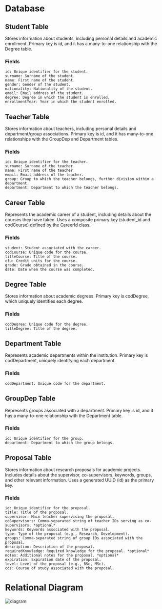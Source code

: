 # Database

## Student Table

Stores information about students, including personal details and academic enrollment. Primary key is id, and it has a many-to-one relationship with the Degree table.
### Fields

    id: Unique identifier for the student.
    surname: Surname of the student.
    name: First name of the student.
    gender: Gender of the student.
    nationality: Nationality of the student.
    email: Email address of the student.
    degree: Degree in which the student is enrolled.
    enrollmentYear: Year in which the student enrolled.

## Teacher Table

Stores information about teachers, including personal details and department/group associations. Primary key is id, and it has many-to-one relationships with the GroupDep and Department tables.
### Fields

    id: Unique identifier for the teacher.
    surname: Surname of the teacher.
    name: First name of the teacher.
    email: Email address of the teacher.
    group: Group to which the teacher belongs, further division within a department.
    department: Department to which the teacher belongs.
    
## Career Table

Represents the academic career of a student, including details about the courses they have taken. Uses a composite primary key (student_id and codCourse) defined by the CareerId class.
### Fields

    student: Student associated with the career.
    codCourse: Unique code for the course.
    titleCourse: Title of the course.
    cfu: Credit units for the course.
    grade: Grade obtained in the course.
    date: Date when the course was completed.

## Degree Table

Stores information about academic degrees. Primary key is codDegree, which uniquely identifies each degree.
### Fields

    codDegree: Unique code for the degree.
    titleDegree: Title of the degree.

## Department Table

Represents academic departments within the institution. Primary key is codDepartment, uniquely identifying each department.
### Fields

    codDepartment: Unique code for the department.

## GroupDep Table

Represents groups associated with a department. Primary key is id, and it has a many-to-one relationship with the Department table.
### Fields

    id: Unique identifier for the group.
    department: Department to which the group belongs.

## Proposal Table

Stores information about research proposals for academic projects. Includes details about the supervisor, co-supervisors, keywords, groups, and other relevant information. Uses a generated UUID (id) as the primary key.
### Fields

    id: Unique identifier for the proposal.
    title: Title of the proposal.
    supervisor: Main teacher supervising the proposal.
    coSupervisors: Comma-separated string of teacher IDs serving as co-supervisors. *optional*
    keywords: Keywords associated with the proposal.
    type: Type of the proposal (e.g., Research, Development).
    groups: Comma-separated string of group IDs associated with the proposal.
    description: Description of the proposal.
    requiredKnowledge: Required knowledge for the proposal. *optional*
    notes: Additional notes for the proposal. *optional*
    expiration: Expiration date of the proposal.
    level: Level of the proposal (e.g., BSc, MSc).
    cds: Course of study associated with the proposal.

# Relational Diagram
![diagram](https://github.com/s292567/ThesisApplication/blob/[branch]/diagram.png?raw=true)
